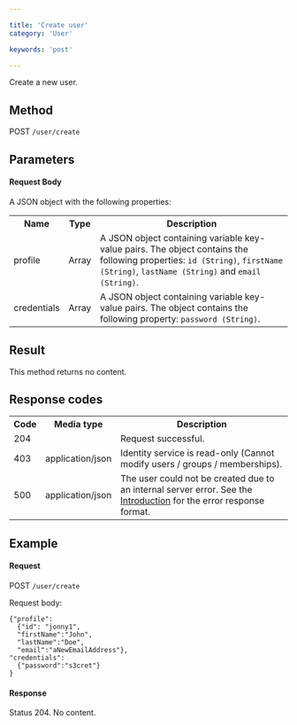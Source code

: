 ```yaml
---

title: 'Create user'
category: 'User'

keywords: 'post'

---
```



Create a new user.


Method
------

POST `/user/create`


Parameters
----------

#### Request Body

A JSON object with the following properties:

<table class="table table-striped">
  <tr>
    <th>Name</th>
    <th>Type</th>
    <th>Description</th>
  </tr>
  <tr>
    <td>profile</td>
    <td>Array</td>
    <td>
      A JSON object containing variable key-value pairs. The object contains the following properties: 
      <code>id (String)</code>, <code>firstName (String)</code>, <code>lastName (String)</code> and <code>email (String)</code>.
    </td>
  </tr>
  <tr>
    <td>credentials</td>
    <td>Array</td>
    <td>
      A JSON object containing variable key-value pairs. The object contains the following property:
      <code>password (String)</code>.
    </td>
  </tr>
</table>


Result
------

This method returns no content.


Response codes
--------------  

<table class="table table-striped">
  <tr>
    <th>Code</th>
    <th>Media type</th>
    <th>Description</th>
  </tr>
  <tr>
    <td>204</td>
    <td></td>
    <td>Request successful.</td>
  </tr>
  <tr>
    <td>403</td>
    <td>application/json</td>
    <td>Identity service is read-only (Cannot modify users / groups / memberships).</td>
  </tr>
  <tr>
    <td>500</td>
    <td>application/json</td>
    <td>The user could not be created due to an internal server error. See the <a href="ref:#overview-introduction">Introduction</a> for the error response format.</td>
  </tr>
</table>

Example
-------

#### Request

POST `/user/create`

Request body:

    {"profile": 
      {"id": "jonny1",
      "firstName":"John",
      "lastName":"Doe",
      "email":"aNewEmailAddress"},
    "credentials": 
      {"password":"s3cret"}
    }

#### Response

Status 204. No content.

